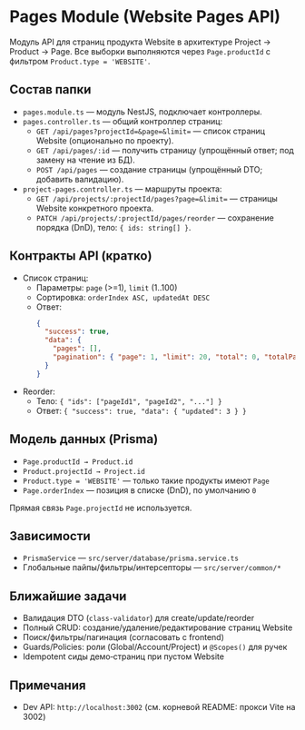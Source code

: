 # Pages Module (Website Pages API)

Модуль API для страниц продукта Website в архитектуре Project → Product → Page.
Все выборки выполняются через `Page.productId` с фильтром `Product.type = 'WEBSITE'`.

## Состав папки
- `pages.module.ts` — модуль NestJS, подключает контроллеры.
- `pages.controller.ts` — общий контроллер страниц:
  - `GET /api/pages?projectId=&page=&limit=` — список страниц Website (опционально по проекту).
  - `GET /api/pages/:id` — получить страницу (упрощённый ответ; под замену на чтение из БД).
  - `POST /api/pages` — создание страницы (упрощённый DTO; добавить валидацию).
- `project-pages.controller.ts` — маршруты проекта:
  - `GET /api/projects/:projectId/pages?page=&limit=` — страницы Website конкретного проекта.
  - `PATCH /api/projects/:projectId/pages/reorder` — сохранение порядка (DnD), тело: `{ ids: string[] }`.

## Контракты API (кратко)
- Список страниц:
  - Параметры: `page` (>=1), `limit` (1..100)
  - Сортировка: `orderIndex ASC, updatedAt DESC`
  - Ответ:
    ```json
    {
      "success": true,
      "data": {
        "pages": [],
        "pagination": { "page": 1, "limit": 20, "total": 0, "totalPages": 0 }
      }
    }
    ```
- Reorder:
  - Тело: `{ "ids": ["pageId1", "pageId2", "..."] }`
  - Ответ: `{ "success": true, "data": { "updated": 3 } }`

## Модель данных (Prisma)
- `Page.productId → Product.id`
- `Product.projectId → Project.id`
- `Product.type = 'WEBSITE'` — только такие продукты имеют `Page`
- `Page.orderIndex` — позиция в списке (DnD), по умолчанию `0`

Прямая связь `Page.projectId` не используется.

## Зависимости
- `PrismaService` — `src/server/database/prisma.service.ts`
- Глобальные пайпы/фильтры/интерсепторы — `src/server/common/*`

## Ближайшие задачи
- Валидация DTO (`class-validator`) для create/update/reorder
- Полный CRUD: создание/удаление/редактирование страниц Website
- Поиск/фильтры/пагинация (согласовать с frontend)
- Guards/Policies: роли (Global/Account/Project) и `@Scopes()` для ручек
- Idempotent сиды демо‑страниц при пустом Website

## Примечания
- Dev API: `http://localhost:3002` (см. корневой README: прокси Vite на 3002)
